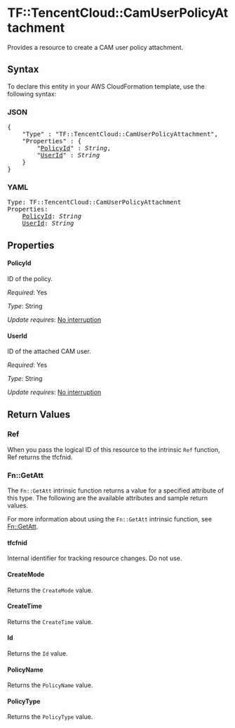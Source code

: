 # TF::TencentCloud::CamUserPolicyAttachment

Provides a resource to create a CAM user policy attachment.

## Syntax

To declare this entity in your AWS CloudFormation template, use the following syntax:

### JSON

<pre>
{
    "Type" : "TF::TencentCloud::CamUserPolicyAttachment",
    "Properties" : {
        "<a href="#policyid" title="PolicyId">PolicyId</a>" : <i>String</i>,
        "<a href="#userid" title="UserId">UserId</a>" : <i>String</i>
    }
}
</pre>

### YAML

<pre>
Type: TF::TencentCloud::CamUserPolicyAttachment
Properties:
    <a href="#policyid" title="PolicyId">PolicyId</a>: <i>String</i>
    <a href="#userid" title="UserId">UserId</a>: <i>String</i>
</pre>

## Properties

#### PolicyId

ID of the policy.

_Required_: Yes

_Type_: String

_Update requires_: [No interruption](https://docs.aws.amazon.com/AWSCloudFormation/latest/UserGuide/using-cfn-updating-stacks-update-behaviors.html#update-no-interrupt)

#### UserId

ID of the attached CAM user.

_Required_: Yes

_Type_: String

_Update requires_: [No interruption](https://docs.aws.amazon.com/AWSCloudFormation/latest/UserGuide/using-cfn-updating-stacks-update-behaviors.html#update-no-interrupt)

## Return Values

### Ref

When you pass the logical ID of this resource to the intrinsic `Ref` function, Ref returns the tfcfnid.

### Fn::GetAtt

The `Fn::GetAtt` intrinsic function returns a value for a specified attribute of this type. The following are the available attributes and sample return values.

For more information about using the `Fn::GetAtt` intrinsic function, see [Fn::GetAtt](https://docs.aws.amazon.com/AWSCloudFormation/latest/UserGuide/intrinsic-function-reference-getatt.html).

#### tfcfnid

Internal identifier for tracking resource changes. Do not use.

#### CreateMode

Returns the <code>CreateMode</code> value.

#### CreateTime

Returns the <code>CreateTime</code> value.

#### Id

Returns the <code>Id</code> value.

#### PolicyName

Returns the <code>PolicyName</code> value.

#### PolicyType

Returns the <code>PolicyType</code> value.

